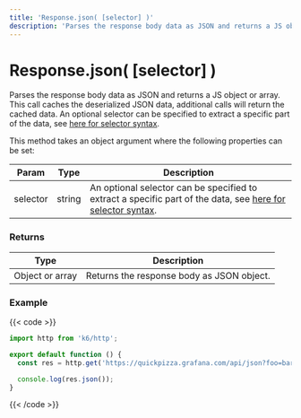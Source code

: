 ```yaml
---
title: 'Response.json( [selector] )'
description: 'Parses the response body data as JSON and returns a JS object or array.'
---
```


# Response.json( [selector] )

Parses the response body data as JSON and returns a JS object or array. This call caches the deserialized JSON data, additional calls will return the cached data. An optional selector can be specified to extract a specific part of the data, see [here for selector syntax](https://github.com/tidwall/gjson#path-syntax).

This method takes an object argument where the following properties can be set:

| Param    | Type   | Description                                                                                                                                                 |
| -------- | ------ | ----------------------------------------------------------------------------------------------------------------------------------------------------------- |
| selector | string | An optional selector can be specified to extract a specific part of the data, see [here for selector syntax](https://github.com/tidwall/gjson#path-syntax). |

### Returns

| Type            | Description                               |
| --------------- | ----------------------------------------- |
| Object or array | Returns the response body as JSON object. |

### Example

{{< code >}}

```javascript
import http from 'k6/http';

export default function () {
  const res = http.get('https://quickpizza.grafana.com/api/json?foo=bar');

  console.log(res.json());
}
```

{{< /code >}}
